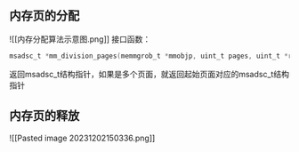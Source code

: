 ## 内存页的分配
![[内存分配算法示意图.png]]
接口函数：
```c
msadsc_t *mm_division_pages(memmgrob_t *mmobjp, uint_t pages, uint_t *retrealpnr, uint_t mrtype, uint_t flgs)
```
返回msadsc_t结构指针，如果是多个页面，就返回起始页面对应的msadsc_t结构指针

## 内存页的释放
![[Pasted image 20231202150336.png]]